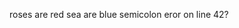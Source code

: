 roses are red sea are blue semicolon eror on line 42?
<!---
Student-gif/Student-gif is a ✨ special ✨ repository because its `README.md` (this file) appears on your GitHub profile.
You can click the Preview link to take a look at your changes.
--->
